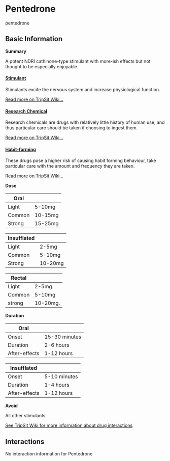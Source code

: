 # Pentedrone

pentedrone

## Basic Information

**Summary**

A potent NDRI cathinone-type stimulant with more-ish effects but not thought to be especially enjoyable.

#### [Stimulant](/category/stimulant)

Stimulants excite the nervous system and increase physiological function.

[Read more on TripSit Wiki...](#{category.wiki})

#### [Research Chemical](/category/research-chemical)

Research chemicals are drugs with relatively little history of human use, and thus particular care should be taken if choosing to ingest them.

[Read more on TripSit Wiki...](#{category.wiki})

#### [Habit-forming](/category/habit-forming)

These drugs pose a higher risk of causing habit forming behaviour, take particular care with the amount and frequency they are taken.

[Read more on TripSit Wiki...](#{category.wiki})

**Dose**

| Oral   |         |
| ------ | ------- |
| Light  | 5-10mg  |
| Common | 10-15mg |
| Strong | 15-25mg |

| Insufflated |         |
| ----------- | ------- |
| Light       | 2-5mg   |
| Common      | 5-10mg  |
| Strong      | 10-20mg |

| Rectal |          |
| ------ | -------- |
| Light  | 2-5mg    |
| Common | 5-10mg   |
| strong | 10-20mg. |

**Duration**

| Oral          |               |
| ------------- | ------------- |
| Onset         | 15-30 minutes |
| Duration      | 2-6 hours     |
| After-effects | 1-12 hours    |

| Insufflated   |              |
| ------------- | ------------ |
| Onset         | 5-10 minutes |
| Duration      | 1-4 hours    |
| After-effects | 1-12 hours   |

**Avoid**

All other stimulants.

[See TripSit Wiki for more information about drug interactions](http://combo.tripsit.me/)

## Interactions

No interaction information for Pentedrone